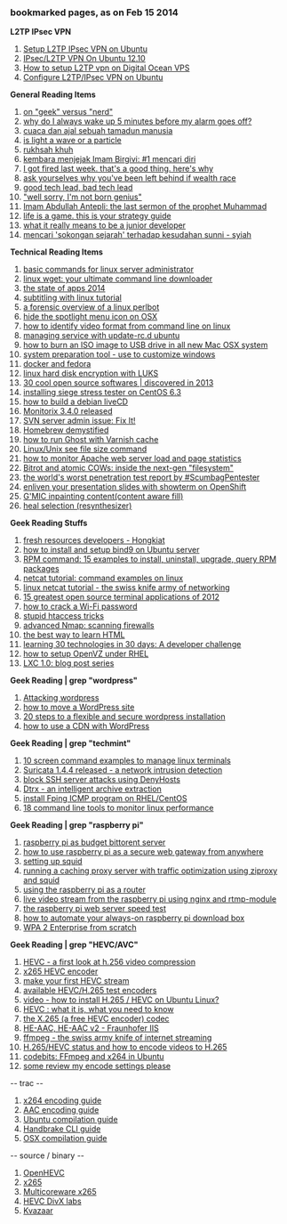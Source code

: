 ### bookmarked pages, as on Feb 15 2014

**L2TP IPsec VPN**

1. [Setup L2TP IPsec VPN on Ubuntu](http://www.slsmk.com/setup-l2tp-ipsec-vpn-on-ubuntu/)
2. [IPsec/L2TP VPN On Ubuntu 12.10](http://www.slsmk.com/setup-l2tp-ipsec-vpn-on-ubuntu/)
3. [How to setup L2TP vpn on Digital Ocean VPS](http://www.slsmk.com/setup-l2tp-ipsec-vpn-on-ubuntu/)
4. [Configure L2TP/IPsec VPN on Ubuntu](http://www.slsmk.com/setup-l2tp-ipsec-vpn-on-ubuntu/)

**General Reading Items**

1. [on "geek" versus "nerd"](http://slackprop.wordpress.com/2013/06/03/on-geek-versus-nerd/)
2. [why do I always wake up 5 minutes before my alarm goes off?](http://www.mentalfloss.com/article/53710/why-do-i-always-wake-5-minutes-my-alarm-goes)
3. [cuaca dan ajal sebuah tamadun manusia](http://saifulislam.com/2014/01/cuaca-dan-ajal-sebuah-tamadun-manusia/)
4. [is light a wave or a particle](http://www.wired.com/wiredscience/2013/07/is-light-a-wave-or-a-particle/)
5. [rukhsah khuh](http://suratcintarabiah.blogspot.com/2012/03/rukhsah-khuf.html)
6. [kembara menjejak Imam Birgivi: #1 mencari diri](http://saifulislam.com/2014/01/kembara-menjejak-imam-birgivi-1-mencari-diri/)
7. [I got fired last week. that's a good thing. here's why](http://alexgivesup.com/2013/12/23/i-got-fired-last-week-thats-a-good-thing-heres-why/)
8. [ask yourselves why you've been left behind if wealth race](	http://www.themalaysianinsider.com/malaysia/article/ask-yourselves-why-youve-been-left-behind-in-wealth-race-ku-li-tells-malays#sthash.oInLTsne.gbpl)
9. [good tech lead, bad tech lead](https://medium.com/building-things-on-the-internet/948b2b806d86)
10. ["well sorry, I'm not born genius"](http://nazranvision.blogspot.com/2014/02/well-sorry-im-not-born-genius.html)
11. [Imam Abdullah Antepli: the last sermon of the prophet Muhammad](http://www.huffingtonpost.com/imam-abdullah-antepli/the-last-sermon-of-prophe_b_1252185.html)
12. [life is a game. this is your strategy guide](http://oliveremberton.com/2014/life-is-a-game-this-is-your-strategy-guide/)
13. [what it really means to be a junior developer](https://medium.com/i-m-h-o/266acb772b4b)
14. [mencari 'sokongan sejarah' terhadap kesudahan sunni - syiah](http://saifulislam.com/2014/02/mencari-sokongan-sejarah-terhadap-kesudahan-sunni-syiah/)


**Technical Reading Items**

1. [basic commands for linux server administrator](http://www.linuxandlife.com/2012/01/basic-commands-for-linux-server.html)
2. [linux wget: your ultimate command line downloader](http://www.cyberciti.biz/tips/linux-wget-your-ultimate-command-line-downloader.html)
3. [the state of apps 2014](http://www.cgpgrey.com/blog/state-of-the-apps-2014)
4. [subtitling with linux tutorial](http://sub.wordnerd.de/linux-subs.html)
5. [a forensic overview of a linux perlbot](http://sempersecurus.blogspot.com/2013/12/a-forensic-overview-of-linux-perlbot.html)
6. [hide the spotlight menu icon on OSX](http://osxdaily.com/2011/12/12/hide-spotlight-menu-icon-mac-os-x/)
7. [how to identify video format from command line on linux](http://xmodulo.com/2013/09/how-to-identify-video-formats-from-command-line-linux.html)
8. [managing service with update-rc.d ubuntu](http://www.debuntu.org/how-to-managing-services-with-update-rc-d/)
9. [how to burn an ISO image to USB drive in all new Mac OSX system](http://garmoncheg.blogspot.com/2013/07/how-to-burn-write-iso-image-to-usb.html)
10. [system preparation tool - use to customize windows](http://www.sevenforums.com/tutorials/286053-system-preparation-tool-use-customize-windows.html)
11. [docker and fedora](http://goldmann.pl/blog/2013/09/25/docker-and-fedora/)
12. [linux hard disk encryption with LUKS](http://www.cyberciti.biz/hardware/howto-linux-hard-disk-encryption-with-luks-cryptsetup-command/)
13. [30 cool open source softwares | discovered in 2013](http://www.cyberciti.biz/open-source/30-cool-best-open-source-softwares-of-2013/)
14. [installing siege stress tester on CentOS 6.3](http://drewsymo.com/2013/11/installing-siege-stress-tester-on-centos-6-3/)
15. [how to build a debian liveCD](http://l3net.wordpress.com/2013/09/21/how-to-build-a-debian-livecd/)
16. [Monitorix 3.4.0 released](http://www.tecmint.com/monitorix-a-lightweight-system-and-network-monitoring-tool-for-linux/)
17. [SVN server admin issue: Fix It!](http://www.smashingmagazine.com/2009/09/25/svn-strikes-back-a-serious-vulnerability-found/)
18. [Homebrew demystified](http://computers.tutsplus.com/tutorials/homebrew-demystified-os-xs-ultimate-package-manager--mac-44884)
19. [how to run Ghost with Varnish cache](http://www.servermom.org/ghost-nodejs-varnish-cache/1256/)
20. [Linux/Unix see file size command](http://www.cyberciti.biz/faq/how-to-see-file-size-on-linux-unix/)
21. [how to monitor Apache web server load and page statistics](http://www.tecmint.com/monitor-apache-web-server-load-and-page-statistics/)
22. [Bitrot and atomic COWs: inside the next-gen "filesystem"](http://arstechnica.com/information-technology/2014/01/bitrot-and-atomic-cows-inside-next-gen-filesystems/)
23. [the world's worst penetration test report by #ScumbagPentester](http://it.toolbox.com/blogs/securitymonkey/the-worlds-worst-penetration-test-report-by-scumbagpentester-58747)
24. [enliven your presentation slides with showterm on OpenShift](https://www.openshift.com/blogs/enliven-your-presentation-slides-with-showterm-on-openshift)
25. [G'MIC inpainting content(content aware fill)](http://blog.patdavid.net/2014/02/getting-around-in-gimp-gmic-inpainting.html)
26. [heal selection (resynthesizer)](http://blog.patdavid.net/2012/08/getting-around-in-gimp-heal-selection.html)

**Geek Reading Stuffs**

1. [fresh resources developers - Hongkiat](http://www.hongkiat.com/blog/tag/fresh-resources-developers/)
2. [how to install and setup bind9 on Ubuntu server](http://www.servermom.org/how-to-install-and-setup-bind9-on-ubuntu-server/136/)
3. [RPM command: 15 examples to install, uninstall, upgrade, query RPM packages](http://www.thegeekstuff.com/2010/07/rpm-command-examples/)
4. [netcat tutorial: command examples on linux](http://www.binarytides.com/netcat-tutorial-for-beginners/)
5. [linux netcat tutorial - the swiss knife army of networking](http://mylinuxbook.com/linux-netcat-command/)
6. [15 greatest open source terminal applications of 2012](http://www.cyberciti.biz/open-source/best-terminal-applications-for-linux-unix-macosx/)
7. [how to crack a Wi-Fi password](http://lifehacker.com/5953047/how-to-crack-wep-and-wpa-wi+fi-passwords)
8. [stupid htaccess tricks](http://perishablepress.com/stupid-htaccess-tricks/)
9. [advanced Nmap: scanning firewalls](http://www.linuxforu.com/2011/02/advanced-nmap-scanning-firewalls/)
10. [the best way to learn HTML](http://dev.tutsplus.com/tutorials/the-best-way-to-learn-html-2--webdesign-10144)
11. [learning 30 technologies in 30 days: A developer challenge](https://www.openshift.com/blogs/learning-30-technologies-in-30-days-a-developer-challenge)
12. [how to setup OpenVZ under RHEL](http://www.cyberciti.biz/faq/openvz-rhel-centos-linux-tutorial/)
13. [LXC 1.0: blog post series](https://www.stgraber.org/2013/12/20/lxc-1-0-blog-post-series/)

**Geek Reading | grep "wordpress"**

1. [Attacking wordpress](http://hackertarget.com/attacking-wordpress/)
2. [how to move a WordPress site](http://www.craniumstorm.com/how-to-move-a-wordpress-site/)
3. [20 steps to a flexible and secure wordpress installation]()
4. [how to use a CDN with WordPress](http://john.onolan.org/how-to-use-a-cdn-with-wordpress/)

**Geek Reading | grep "techmint"**

1. [10 screen command examples to manage linux terminals](http://www.tecmint.com/screen-command-examples-to-manage-linux-terminals/)
2. [Suricata 1.4.4 released - a network intrusion detection](http://www.tecmint.com/suricata-a-network-intrusion-detection-prevention-system/)
3. [block SSH server attacks using DenyHosts](http://www.tecmint.com/block-ssh-server-attacks-brute-force-attacks-using-denyhosts/)
4. [Dtrx - an intelligent archive extraction](http://www.tecmint.com/dtrx-an-intelligent-archive-extraction-tar-zip-cpio-rpm-deb-rar-tool-for-linux/)
5. [install Fping ICMP program on RHEL/CentOS](http://www.tecmint.com/install-fping-icmp-program-on-rhel-centos-6-5-4/)
6. [18 command line tools to monitor linux performance](http://www.tecmint.com/command-line-tools-to-monitor-linux-performance/)

**Geek Reading | grep "raspberry pi"**

1. [raspberry pi as budget bittorent server](http://blog.snapdragon.cc/raspberry-pi-as-bittorrent-server/)
2. [how to use raspberry pi as a secure web gateway from anywhere](http://unvexed.blogspot.com/2012/08/how-to-use-raspberry-pi-as-secure-web.html)
3. [setting up squid](http://openvpnpi.wordpress.com/2013/07/06/setting-up-squid/)
4. [running a caching proxy server with traffic optimization using ziproxy and squid](http://www.ostalks.com/2012/12/22/running-a-caching-proxy-server-with-traffic-optimization-using-ziproxy-and-squid-in-raspberry-pi/)
5. [using the raspberry pi as a router](http://raspberrypi.stackexchange.com/questions/7223/using-the-raspberry-pi-as-a-router)
6. [live video stream from the raspberry pi using nginx and rtmp-module](http://pkula.blogspot.com/2013/06/live-video-stream-from-raspberry-pi.html)
7. [the raspberry pi web server speed test](http://www.jeremymorgan.com/blog/programming/raspberry-pi-web-server-comparison/)
8. [how to automate your always-on raspberry pi download box](http://www.howtogeek.com/146410/how-to-automate-your-always-on-raspberry-pi-download-box/)
9. [WPA 2 Enterprise from scratch](https://me.m01.eu/blog/2012/05/wpa-2-enterprise-from-scratch-on-a-raspberry-pi/)


**Geek Reading | grep "HEVC/AVC"**

1. [HEVC - a first look at h.256 video compression](http://optavisse.com/2013/05/27/hevc-a-first-look-at-h-265-video-compression/)
2. [x265 HEVC encoder](http://forum.doom9.org/archive/index.php/t-168814.html)
3. [make your first HEVC stream](http://codesequoia.wordpress.com/2012/11/04/make-your-first-hevc-stream/)
4. [available HEVC/H.265 test encoders](http://forum.doom9.org/archive/index.php/t-166586.html)
5. [video - how to install H.265 / HEVC on Ubuntu Linux?](http://askubuntu.com/questions/362745/how-to-install-h-265-hevc-codec-on-ubuntu-linux)
6. [HEVC : what it is, what you need to know](http://www.onlinevideo.net/2013/04/hevc-what-it-is-what-you-need-to-know/)
7. [the X.265 (a free HEVC encoder) codec](http://forum.videohelp.com/threads/351499-theX-265-(a-free-HEVC)-codec-Have-you-ever-tried-that-HEVC-encoder-(HELP))
8. [HE-AAC, HE-AAC v2 - Fraunhofer IIS](http://www.iis.fraunhofer.de/en/bf/amm/produkte/audiocodec/audiocodecs/heaac.html)
9. [ffmpeg - the swiss army knife of internet streaming](http://sonnati.wordpress.com/2012/10/19/ffmpeg-the-swiss-army-knife-of-internet-streaming-part-vi/)
10. [H.265/HEVC status and how to encode videos to H.265](http://www.cnx-software.com/2012/12/30/h-265hevc-high-efficiency-video-coding-status-and-how-to-encode-videos-to-h-265/)
11. [codebits: FFmpeg and x264 in Ubuntu](http://dheerajgoud.blogspot.com/2011/02/ffmpeg-and-x264-in-ubuntu.html)
12. [some review my encode settings please](http://doom10.org/index.php?topic=931.0)

-- trac --

1. [x264 encoding guide](https://trac.ffmpeg.org/wiki/x264EncodingGuide)
2. [AAC encoding guide](https://trac.ffmpeg.org/wiki/AACEncodingGuide)
3. [Ubuntu compilation guide](https://trac.ffmpeg.org/wiki/UbuntuCompilationGuide)
4. [Handbrake CLI guide](https://trac.handbrake.fr/wiki/CLIGuide)
5. [OSX compilation guide](https://trac.ffmpeg.org/wiki/MacOSXCompilationGuide)

-- source / binary --

1. [OpenHEVC](https://github.com/OpenHEVC/openHEVC)
2. [x265](https://code.google.com/p/x265/)
3. [Multicoreware x265](https://bitbucket.org/multicoreware/x265/wiki/Home)
4. [HEVC DivX labs](http://labs.divx.com/term/HEVC)
5. [Kvazaar](https://github.com/ultravideo/kvazaar)